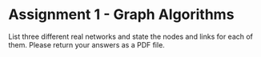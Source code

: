 # Assignment 1 - Graph Algorithms

List three different real networks and state the nodes and links for each of them.  Please return your answers as a PDF file.

